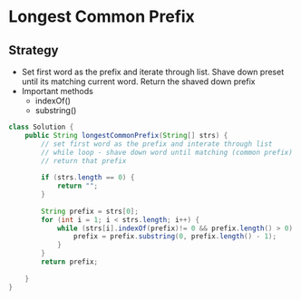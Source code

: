 # Longest Common Prefix

## Strategy

* Set first word as the prefix and iterate through list. Shave down preset until its matching current word. Return the shaved down prefix
* Important methods
  * indexOf()
  * substring()

```java
class Solution {
    public String longestCommonPrefix(String[] strs) {
        // set first word as the prefix and interate through list
        // while loop - shave down word until matching (common prefix)
        // return that prefix
        
        if (strs.length == 0) {
            return "";
        }
        
        String prefix = strs[0];
        for (int i = 1; i < strs.length; i++) {
            while (strs[i].indexOf(prefix)!= 0 && prefix.length() > 0) {
                prefix = prefix.substring(0, prefix.length() - 1);
            }
        }
        return prefix; 
        
    }
}
```
